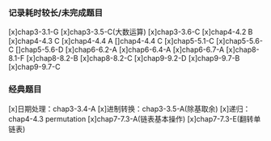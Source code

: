 ### 记录耗时较长/未完成题目
[x]chap3-3.1-G
[x]chap3-3.5-C(大数运算)
[x]chap3-3.6-C
[x]chap4-4.2 B
[x]chap4-4.3 C
[x]chap4-4.4 A
[]chap4-4.4 C
[x]chap5-5.1-C
[x]chap5-5.6-C
[]chap5-5.6-D
[x]chap6-6.2-A
[x]chap6-6.4-A
[x]chap6-6.7-A
[x]chap8-8.1-F
[x]chap8-8.2-B
[x]chap8-8.2-C
[x]chap9-9.2-D
[x]chap9-9.7-B
[x]chap9-9.7-C

### 经典题目
[x]日期处理：chap3-3.4-A
[x]进制转换：chap3-3.5-A(除基取余)
[x]递归：chap4-4.3 permutation
[x]chap7-7.3-A(链表基本操作)
[x]chap7-7.3-E(翻转单链表)